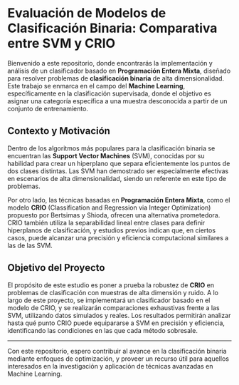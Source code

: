 # Evaluación de Modelos de Clasificación Binaria: Comparativa entre SVM y CRIO

Bienvenido a este repositorio, donde encontrarás la implementación y análisis de un clasificador basado en **Programación Entera Mixta**, diseñado para resolver problemas de **clasificación binaria** de alta dimensionalidad. Este trabajo se enmarca en el campo del **Machine Learning**, específicamente en la clasificación supervisada, donde el objetivo es asignar una categoría específica a una muestra desconocida a partir de un conjunto de entrenamiento.

## Contexto y Motivación

Dentro de los algoritmos más populares para la clasificación binaria se encuentran las **Support Vector Machines** (SVM), conocidas por su habilidad para crear un hiperplano que separa eficientemente los puntos de dos clases distintas. Las SVM han demostrado ser especialmente efectivas en escenarios de alta dimensionalidad, siendo un referente en este tipo de problemas.

Por otro lado, las técnicas basadas en **Programación Entera Mixta**, como el modelo **CRIO** (Classification and Regression via Integer Optimization) propuesto por Bertsimas y Shioda, ofrecen una alternativa prometedora. CRIO también utiliza la separabilidad lineal entre clases para definir hiperplanos de clasificación, y estudios previos indican que, en ciertos casos, puede alcanzar una precisión y eficiencia computacional similares a las de las SVM.

## Objetivo del Proyecto

El propósito de este estudio es poner a prueba la robustez de **CRIO** en problemas de clasificación con muestras de alta dimensión y ruido. A lo largo de este proyecto, se implementará un clasificador basado en el modelo de CRIO, y se realizarán comparaciones exhaustivas frente a las SVM, utilizando datos simulados y reales. Los resultados permitirán analizar hasta qué punto CRIO puede equipararse a SVM en precisión y eficiencia, identificando las condiciones en las que cada método sobresale.

---

Con este repositorio, espero contribuir al avance en la clasificación binaria mediante enfoques de optimización, y proveer un recurso útil para aquellos interesados en la investigación y aplicación de técnicas avanzadas en Machine Learning.
